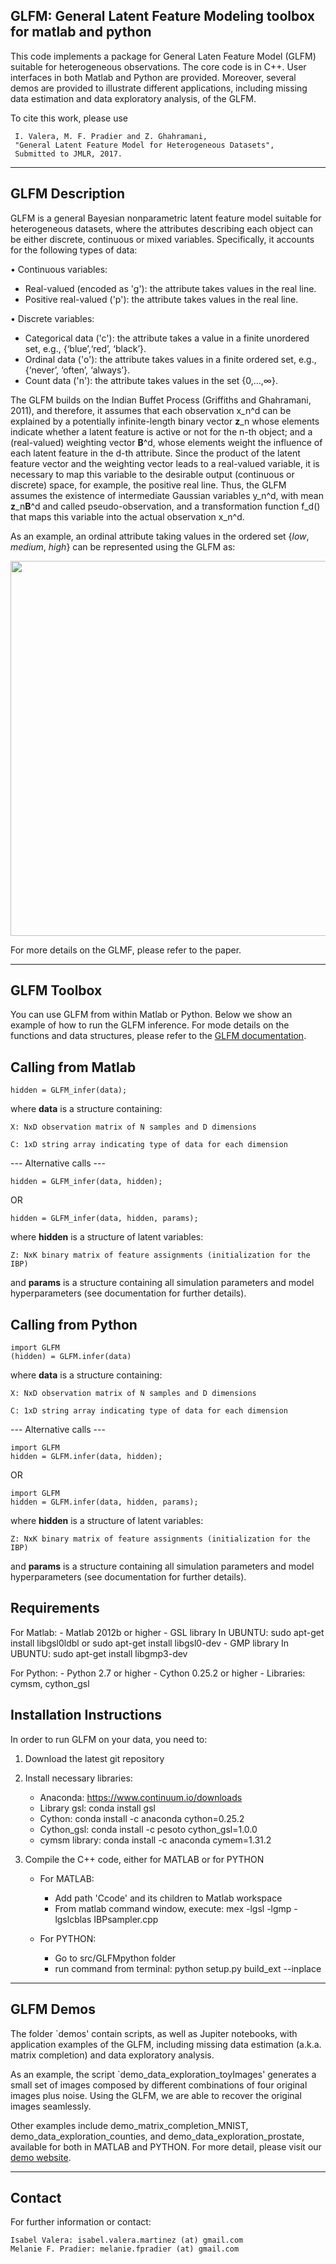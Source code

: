 GLFM: General Latent Feature Modeling toolbox for matlab and python
---------------------------------------------------------

This code implements a package for General Laten Feature Model (GLFM) suitable for heterogeneous
observations. The core code is in C++. User interfaces in both Matlab and
Python are provided. Moreover, several demos are provided to illustrate different applications, including missing data estimation and data exploratory analysis, of the GLFM.

To cite this work, please use

     I. Valera, M. F. Pradier and Z. Ghahramani, 
     "General Latent Feature Model for Heterogeneous Datasets", 
     Submitted to JMLR, 2017.

-----------------
GLFM Description
-----------------

GLFM is a general Bayesian nonparametric latent feature model suitable for heterogeneous datasets, where the attributes describing each object can be either discrete, continuous or mixed variables. Specifically, it accounts for the following types of data:

• Continuous variables:

* Real-valued (encoded as 'g'): the attribute takes values in the real line. 	
* Positive real-valued ('p'): the attribute takes values in the real line.

• Discrete variables:
* Categorical data ('c'): the attribute takes a value in a finite unordered set, e.g., {‘blue’,‘red’, ‘black’}.
* Ordinal data ('o'): the attribute takes values in a finite ordered set, e.g., {‘never’, ‘often’, ‘always’}.
* Count data ('n'): the attribute takes values in the set {0,...,∞}.

The GLFM builds on the Indian Buffet Process (Griffiths and Ghahramani, 2011), and therefore, it assumes that each observation x_n^d can be explained by  a potentially infinite-length binary vector **z**_n whose elements indicate whether a latent feature is active or not for the n-th object; and a (real-valued) weighting vector **B**^d, whose elements weight the influence of each latent feature in the d-th attribute. 
Since the product of the latent feature vector and the weighting vector leads to a real-valued variable, it is necessary to map this variable to the desirable output (continuous or discrete) space, for example, the positive real line. Thus, the GLFM assumes the existence of intermediate Gaussian variables y_n^d, with mean **z**_n**B**^d and called pseudo-observation, and a transformation function f_d() that maps this variable into the actual observation x_n^d.

As an example, an ordinal attribute taking values in the ordered set {*low*, *medium*, *high*} can be represented using the GLFM as:


<p align="center">
  <img src="https://raw.githubusercontent.com/ivaleraM/GLFM/master/figures/Model_example.png" width="600"/>
  <!-- <img src="https://github.com/ivaleraM/GLFM/blob/master/figures/Model_example.png" width="600"/> -->
</p>

For more details on the GLMF, please refer to the paper. 

------------
GLFM Toolbox
------------

You can use GLFM from within Matlab or Python. Below we show an example of how to run the GLFM inference. For mode details on the functions and data structures, please refer to the [GLFM documentation](https://ivaleram.github.io/GLFM/).

Calling from Matlab
-------------------
    hidden = GLFM_infer(data);

where **data** is a structure containing:

    X: NxD observation matrix of N samples and D dimensions

    C: 1xD string array indicating type of data for each dimension 



--- Alternative calls ---

    hidden = GLFM_infer(data, hidden);
OR

    hidden = GLFM_infer(data, hidden, params);

where **hidden** is a structure of latent variables:

    Z: NxK binary matrix of feature assignments (initialization for the IBP)

and **params** is a structure containing all simulation parameters and model
    hyperparameters (see documentation for further details).

Calling from Python
-------------------
    import GLFM
    (hidden) = GLFM.infer(data)

where **data** is a structure containing:

    X: NxD observation matrix of N samples and D dimensions

    C: 1xD string array indicating type of data for each dimension 


--- Alternative calls ---
    
    import GLFM
    hidden = GLFM.infer(data, hidden);
OR

    import GLFM
    hidden = GLFM.infer(data, hidden, params);

where **hidden** is a structure of latent variables:

    Z: NxK binary matrix of feature assignments (initialization for the IBP)

and **params** is a structure containing all simulation parameters and model hyperparameters (see documentation for further details).



Requirements
------------

For Matlab:
    - Matlab 2012b or higher
    - GSL library
        In UBUNTU: sudo apt-get install libgsl0ldbl or sudo apt-get install libgsl0-dev
    - GMP library
        In UBUNTU: sudo apt-get install libgmp3-dev

For Python:
    - Python 2.7 or higher
    - Cython 0.25.2 or higher
    - Libraries: cymsm, cython_gsl


Installation Instructions
--------------------------

In order to run GLFM on your data, you need to:

1) Download the latest git repository
2) Install necessary libraries:
    - Anaconda: https://www.continuum.io/downloads
    - Library gsl: conda install gsl
    - Cython: conda install -c anaconda cython=0.25.2
    - Cython_gsl: conda install -c pesoto cython_gsl=1.0.0
    - cymsm library: conda install -c anaconda cymem=1.31.2

3) Compile the C++ code, either for MATLAB or for PYTHON
    - For MATLAB:
        - Add path 'Ccode' and its children to Matlab workspace
        - From matlab command window, execute:
            mex  -lgsl -lgmp -lgslcblas IBPsampler.cpp

    - For PYTHON:
        - Go to src/GLFMpython folder
        - run command from terminal:
            python setup.py build_ext --inplace

------------
GLFM Demos
------------
The folder `demos' contain scripts, as well as Jupiter notebooks, with application examples of the GLFM, including missing data estimation (a.k.a. matrix completion) and data exploratory analysis.

As an example, the script `demo_data_exploration_toyImages' generates a small set of images composed by different combinations of four original images plus noise. Using the GLFM, we are able to recover the original images seamlessly.

Other examples include demo_matrix_completion_MNIST, demo_data_exploration_counties, and demo_data_exploration_prostate, available for both in MATLAB and PYTHON. For more detail, please visit our [demo website](demos.html). 

-------
Contact
-------

For further information or contact:

    Isabel Valera: isabel.valera.martinez (at) gmail.com
    Melanie F. Pradier: melanie.fpradier (at) gmail.com


